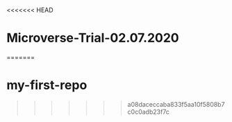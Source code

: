 <<<<<<< HEAD
# Microverse-Trial-02.07.2020
=======
# my-first-repo
>>>>>>> a08daceccaba833f5aa10f5808b7c0c0adb23f7c
